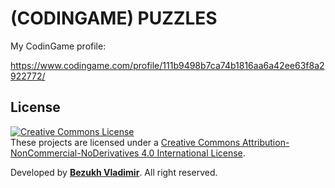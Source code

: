 # (CODINGAME) PUZZLES

My CodinGame profile:

https://www.codingame.com/profile/111b9498b7ca74b1816aa6a42ee63f8a2922772/

## License
<a rel="license" href="http://creativecommons.org/licenses/by-nc-nd/4.0/"><img alt="Creative Commons License" style="border-width:0" src="https://i.creativecommons.org/l/by-nc-nd/4.0/88x31.png" /></a><br />These projects are licensed under a <a rel="license" href="http://creativecommons.org/licenses/by-nc-nd/4.0/">Creative Commons Attribution-NonCommercial-NoDerivatives 4.0 International License</a>.

Developed by <b><a href="https://bezukh.wixsite.com/blog">Bezukh Vladimir</a></b>. All right reserved.
